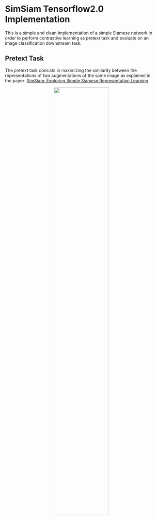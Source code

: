 # SimSiam Tensorflow2.0 Implementation
This is a simple and clean implementation of a simple Siamese network in order to perform contrastive learning as pretext task and evaluate on an image classification downstream task.

## Pretext Task
The pretext task consists in maximizing the similarity between the representations of two augmentations of the same image as explained in the paper: [SimSiam: Exploring Simple Siamese Representation Learning](https://arxiv.org/abs/2011.10566)

<center><img src="https://user-images.githubusercontent.com/91251307/215079798-efccb85b-a52a-4214-8792-5b13cb2af541.png" width="60%"/><center/>

